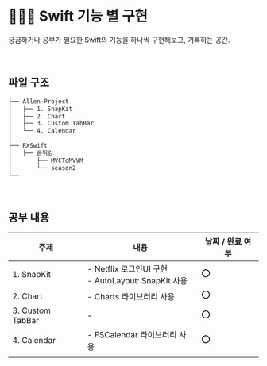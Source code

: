 # 👩🏻‍💻 Swift 기능 별 구현
궁금하거나 공부가 필요한 Swift의 기능을 하나씩 구현해보고, 기록하는 공간.

<br/>

## 파일 구조
```bash
├── Allen-Project
│   ├── 1. SnapKit
│   ├── 2. Chart
│   ├── 3. Custom TabBar
│   └── 4. Calendar
│
├── RXSwift
│   ├── 곰튀김
│       ├── MVCToMVVM
│       └── season2
└── 
``` 

<br/>

## 공부 내용

|주제                      |내용                                 |날짜 / 완료 여부            |
|--------------------------------|-------------------------------|---------------------|
|1. SnapKit  	|- Netflix 로그인UI 구현  <br/> - AutoLayout: SnapKit 사용          | ⭕️    |
|2. Chart     |- Charts 라이브러리 사용           | ⭕️    |
|3. Custom TabBar |-            | ⭕️    |
|4. Calendar |- FSCalendar 라이브러리 사용      | ⭕️    |
|          |||
